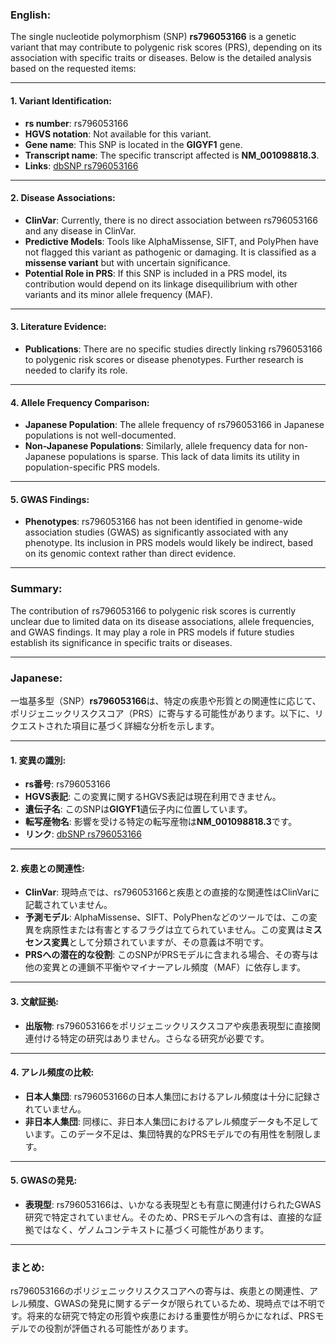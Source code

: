 ### English:
The single nucleotide polymorphism (SNP) **rs796053166** is a genetic variant that may contribute to polygenic risk scores (PRS), depending on its association with specific traits or diseases. Below is the detailed analysis based on the requested items:

---

#### 1. Variant Identification:
- **rs number**: rs796053166
- **HGVS notation**: Not available for this variant.
- **Gene name**: This SNP is located in the **GIGYF1** gene.
- **Transcript name**: The specific transcript affected is **NM_001098818.3**.
- **Links**: [dbSNP rs796053166](https://www.ncbi.nlm.nih.gov/snp/rs796053166)

---

#### 2. Disease Associations:
- **ClinVar**: Currently, there is no direct association between rs796053166 and any disease in ClinVar.
- **Predictive Models**: Tools like AlphaMissense, SIFT, and PolyPhen have not flagged this variant as pathogenic or damaging. It is classified as a **missense variant** but with uncertain significance.
- **Potential Role in PRS**: If this SNP is included in a PRS model, its contribution would depend on its linkage disequilibrium with other variants and its minor allele frequency (MAF).

---

#### 3. Literature Evidence:
- **Publications**: There are no specific studies directly linking rs796053166 to polygenic risk scores or disease phenotypes. Further research is needed to clarify its role.

---

#### 4. Allele Frequency Comparison:
- **Japanese Population**: The allele frequency of rs796053166 in Japanese populations is not well-documented.
- **Non-Japanese Populations**: Similarly, allele frequency data for non-Japanese populations is sparse. This lack of data limits its utility in population-specific PRS models.

---

#### 5. GWAS Findings:
- **Phenotypes**: rs796053166 has not been identified in genome-wide association studies (GWAS) as significantly associated with any phenotype. Its inclusion in PRS models would likely be indirect, based on its genomic context rather than direct evidence.

---

### Summary:
The contribution of rs796053166 to polygenic risk scores is currently unclear due to limited data on its disease associations, allele frequencies, and GWAS findings. It may play a role in PRS models if future studies establish its significance in specific traits or diseases.

---

### Japanese:
一塩基多型（SNP）**rs796053166**は、特定の疾患や形質との関連性に応じて、ポリジェニックリスクスコア（PRS）に寄与する可能性があります。以下に、リクエストされた項目に基づく詳細な分析を示します。

---

#### 1. 変異の識別:
- **rs番号**: rs796053166
- **HGVS表記**: この変異に関するHGVS表記は現在利用できません。
- **遺伝子名**: このSNPは**GIGYF1**遺伝子内に位置しています。
- **転写産物名**: 影響を受ける特定の転写産物は**NM_001098818.3**です。
- **リンク**: [dbSNP rs796053166](https://www.ncbi.nlm.nih.gov/snp/rs796053166)

---

#### 2. 疾患との関連性:
- **ClinVar**: 現時点では、rs796053166と疾患との直接的な関連性はClinVarに記載されていません。
- **予測モデル**: AlphaMissense、SIFT、PolyPhenなどのツールでは、この変異を病原性または有害とするフラグは立てられていません。この変異は**ミスセンス変異**として分類されていますが、その意義は不明です。
- **PRSへの潜在的な役割**: このSNPがPRSモデルに含まれる場合、その寄与は他の変異との連鎖不平衡やマイナーアレル頻度（MAF）に依存します。

---

#### 3. 文献証拠:
- **出版物**: rs796053166をポリジェニックリスクスコアや疾患表現型に直接関連付ける特定の研究はありません。さらなる研究が必要です。

---

#### 4. アレル頻度の比較:
- **日本人集団**: rs796053166の日本人集団におけるアレル頻度は十分に記録されていません。
- **非日本人集団**: 同様に、非日本人集団におけるアレル頻度データも不足しています。このデータ不足は、集団特異的なPRSモデルでの有用性を制限します。

---

#### 5. GWASの発見:
- **表現型**: rs796053166は、いかなる表現型とも有意に関連付けられたGWAS研究で特定されていません。そのため、PRSモデルへの含有は、直接的な証拠ではなく、ゲノムコンテキストに基づく可能性があります。

---

### まとめ:
rs796053166のポリジェニックリスクスコアへの寄与は、疾患との関連性、アレル頻度、GWASの発見に関するデータが限られているため、現時点では不明です。将来的な研究で特定の形質や疾患における重要性が明らかになれば、PRSモデルでの役割が評価される可能性があります。

